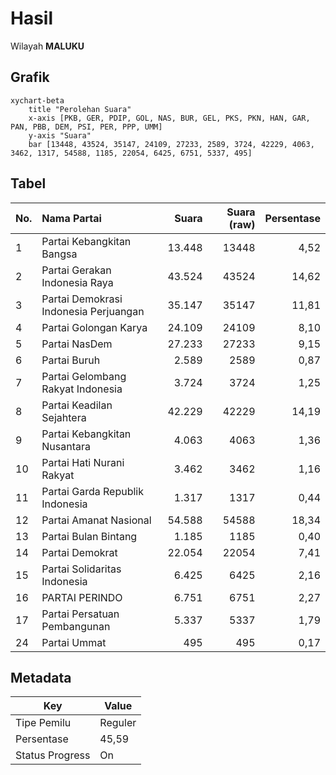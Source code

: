 # Hasil

Wilayah **MALUKU**

## Grafik

```mermaid
xychart-beta
    title "Perolehan Suara"
    x-axis [PKB, GER, PDIP, GOL, NAS, BUR, GEL, PKS, PKN, HAN, GAR, PAN, PBB, DEM, PSI, PER, PPP, UMM]
    y-axis "Suara"
    bar [13448, 43524, 35147, 24109, 27233, 2589, 3724, 42229, 4063, 3462, 1317, 54588, 1185, 22054, 6425, 6751, 5337, 495]
```

## Tabel

| No. | Nama Partai                           | Suara  | Suara (raw) | Persentase |
|:--- |:------------------------------------- | ------:| -----------:| ----------:|
| 1   | Partai Kebangkitan Bangsa             | 13.448 | 13448       | 4,52       |
| 2   | Partai Gerakan Indonesia Raya         | 43.524 | 43524       | 14,62      |
| 3   | Partai Demokrasi Indonesia Perjuangan | 35.147 | 35147       | 11,81      |
| 4   | Partai Golongan Karya                 | 24.109 | 24109       | 8,10       |
| 5   | Partai NasDem                         | 27.233 | 27233       | 9,15       |
| 6   | Partai Buruh                          | 2.589  | 2589        | 0,87       |
| 7   | Partai Gelombang Rakyat Indonesia     | 3.724  | 3724        | 1,25       |
| 8   | Partai Keadilan Sejahtera             | 42.229 | 42229       | 14,19      |
| 9   | Partai Kebangkitan Nusantara          | 4.063  | 4063        | 1,36       |
| 10  | Partai Hati Nurani Rakyat             | 3.462  | 3462        | 1,16       |
| 11  | Partai Garda Republik Indonesia       | 1.317  | 1317        | 0,44       |
| 12  | Partai Amanat Nasional                | 54.588 | 54588       | 18,34      |
| 13  | Partai Bulan Bintang                  | 1.185  | 1185        | 0,40       |
| 14  | Partai Demokrat                       | 22.054 | 22054       | 7,41       |
| 15  | Partai Solidaritas Indonesia          | 6.425  | 6425        | 2,16       |
| 16  | PARTAI PERINDO                        | 6.751  | 6751        | 2,27       |
| 17  | Partai Persatuan Pembangunan          | 5.337  | 5337        | 1,79       |
| 24  | Partai Ummat                          | 495    | 495         | 0,17       |


## Metadata

| Key             | Value   |
| --------------- | ------- |
| Tipe Pemilu     | Reguler |
| Persentase      | 45,59   |
| Status Progress | On      |



